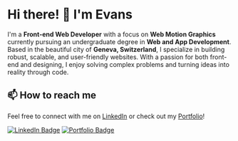 # Hi there! 👋 I'm Evans

I'm a **Front-end Web Developer** with a focus on **Web Motion Graphics** currently pursuing an undergraduate degree in **Web and App Development**. Based in the beautiful city of **Geneva, Switzerland**, I specialize in building robust, scalable, and user-friendly websites. With a passion for both front-end and designing, I enjoy solving complex problems and turning ideas into reality through code.

## 📫 How to reach me
Feel free to connect with me on [LinkedIn](https://www.linkedin.com/in/evans-liaudet/) or check out my [Portfolio](https://evans-liaudet.ch/)!

[![LinkedIn Badge](https://img.shields.io/badge/LinkedIn-Connect-blue?style=flat&logo=linkedin)](https://www.linkedin.com/in/evans-liaudet/)
[![Portfolio Badge](https://img.shields.io/badge/Portfolio-Visit-yellow?style=flat&logo=internet-explorer)](https://evans-liaudet.ch/)
